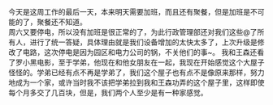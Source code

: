 今天是这周工作的最后一天，本来明天需要加班，而且还有聚餐，但是加班是不可能的了，聚餐还不知道。  
周六又要停电，所以没有加班是很正常的了，为此行政管理部还对我们这些@了所有人，进行了统一答疑，具体理由就是我们设备增加的太快太多了，上次升级是修改了电路，这次停电是因为园区和电力公司的锅，不关他们的事~。
我和王森还看了罗小黑电影，至于学弟，他现在和他女朋友在一起，我现在开始感觉这个大屋子怪怪的。学弟已经有点不再是学弟了，我们这个屋子也有点不是像原来那样，努力地成为一个家，或许当时我不该把学弟拉到我和王森功弄的这个屋子里，这样即使每个月多交了几百块，但是，我们两个人至少是有一种家感觉。
